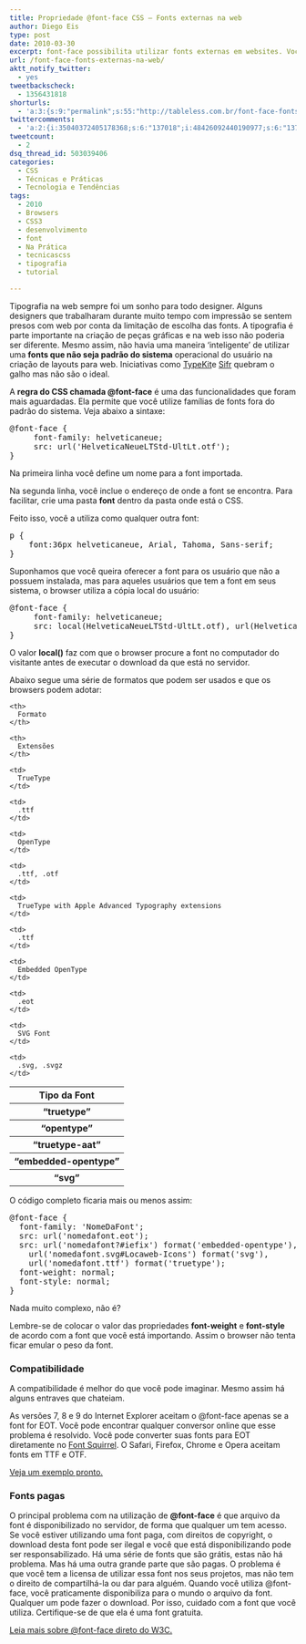 ```yaml
---
title: Propriedade @font-face CSS – Fonts externas na web
author: Diego Eis
type: post
date: 2010-03-30
excerpt: font-face possibilita utilizar fonts externas em websites. Você já pode utilizar essa regra agora.
url: /font-face-fonts-externas-na-web/
aktt_notify_twitter:
  - yes
tweetbackscheck:
  - 1356431818
shorturls:
  - 'a:3:{s:9:"permalink";s:55:"http://tableless.com.br/font-face-fonts-externas-na-web";s:7:"tinyurl";s:26:"http://tinyurl.com/3mnp6xu";s:4:"isgd";s:19:"http://is.gd/MQYurQ";}'
twittercomments:
  - 'a:2:{i:35040372405178368;s:6:"137018";i:48426092440190977;s:6:"137269";}'
tweetcount:
  - 2
dsq_thread_id: 503039406
categories:
  - CSS
  - Técnicas e Práticas
  - Tecnologia e Tendências
tags:
  - 2010
  - Browsers
  - CSS3
  - desenvolvimento
  - font
  - Na Prática
  - tecnicascss
  - tipografia
  - tutorial

---
```

Tipografia na web sempre foi um sonho para todo designer. Alguns designers que trabalharam durante muito tempo com impressão se sentem presos com web por conta da limitação de escolha das fonts. A tipografia é parte importante na criação de peças gráficas e na web isso não poderia ser diferente. Mesmo assim, não havia uma maneira &#8216;inteligente&#8217; de utilizar uma **fonts que não seja padrão do sistema** operacional do usuário na criação de layouts para web. Iniciativas como [TypeKit][1]e [Sifr][2] quebram o galho mas não são o ideal.

A **regra do CSS chamada @font-face** é uma das funcionalidades que foram mais aguardadas. Ela permite que você utilize famílias de fonts fora do padrão do sistema. Veja abaixo a sintaxe:

<pre class="lang-css">@font-face {
     font-family: helveticaneue;
     src: url('HelveticaNeueLTStd-UltLt.otf');
}
</pre>

Na primeira linha você define um nome para a font importada.
  
Na segunda linha, você inclue o endereço de onde a font se encontra. Para facilitar, crie uma pasta **font** dentro da pasta onde está o CSS.

Feito isso, você a utiliza como qualquer outra font:

<pre class="lang-css">p {
    font:36px helveticaneue, Arial, Tahoma, Sans-serif;
}
</pre>

Suponhamos que você queira oferecer a font para os usuário que não a possuem instalada, mas para aqueles usuários que tem a font em seus sistema, o browser utiliza a cópia local do usuário:

<pre class="lang-css">@font-face {
     font-family: helveticaneue;
     src: local(HelveticaNeueLTStd-UltLt.otf), url(HelveticaNeueLTStd-UltLt.otf);
}
</pre>

O valor **local()** faz com que o browser procure a font no computador do visitante antes de executar o download da que está no servidor.

Abaixo segue uma série de formatos que podem ser usados e que os browsers podem adotar:

<table>
  <tr>
    <th>
      Tipo da Font
    </th>
    
    <th>
      Formato
    </th>
    
    <th>
      Extensões
    </th>
  </tr>
  
  <tr>
    <th>
      &#8220;truetype&#8221;
    </th>
    
    <td>
      TrueType
    </td>
    
    <td>
      .ttf
    </td>
  </tr>
  
  <tr>
    <th>
      &#8220;opentype&#8221;
    </th>
    
    <td>
      OpenType
    </td>
    
    <td>
      .ttf, .otf
    </td>
  </tr>
  
  <tr>
    <th>
      &#8220;truetype-aat&#8221;
    </th>
    
    <td>
      TrueType with Apple Advanced Typography extensions
    </td>
    
    <td>
      .ttf
    </td>
  </tr>
  
  <tr>
    <th>
      &#8220;embedded-opentype&#8221;
    </th>
    
    <td>
      Embedded OpenType
    </td>
    
    <td>
      .eot
    </td>
  </tr>
  
  <tr>
    <th>
      &#8220;svg&#8221;
    </th>
    
    <td>
      SVG Font
    </td>
    
    <td>
      .svg, .svgz
    </td>
  </tr>
</table>

O código completo ficaria mais ou menos assim:

<pre class="lang-css">@font-face {
  font-family: 'NomeDaFont';
  src: url('nomedafont.eot');
  src: url('nomedafont?#iefix') format('embedded-opentype'),
    url('nomedafont.svg#Locaweb-Icons') format('svg'),
    url('nomedafont.ttf') format('truetype');
  font-weight: normal;
  font-style: normal;
}
</pre>

Nada muito complexo, não é?

Lembre-se de colocar o valor das propriedades **font-weight** e **font-style** de acordo com a font que você está importando. Assim o browser não tenta ficar emular o peso da font.

### Compatibilidade

A compatibilidade é melhor do que você pode imaginar. Mesmo assim há alguns entraves que chateiam.

As versões 7, 8 e 9 do Internet Explorer aceitam o @font-face apenas se a font for EOT. Você pode encontrar qualquer conversor online que esse problema é resolvido. Você pode converter suas fonts para EOT diretamente no [Font Squirrel][3]. O Safari, Firefox, Chrome e Opera aceitam fonts em TTF e OTF.

[Veja um exemplo pronto.][4]

### Fonts pagas

O principal problema com na utilização de **@font-face** é que arquivo da font é disponibilizado no servidor, de forma que qualquer um tem acesso. Se você estiver utilizando uma font paga, com direitos de copyright, o download desta font pode ser ilegal e você que está disponibilizando pode ser responsabilizado. Há uma série de fonts que são grátis, estas não há problema. Mas há uma outra grande parte que são pagas. O problema é que você tem a licensa de utilizar essa font nos seus projetos, mas não tem o direito de compartilhá-la ou dar para alguém. Quando você utiliza @font-face, você praticamente disponibiliza para o mundo o arquivo da font. Qualquer um pode fazer o download. Por isso, cuidado com a font que você utiliza. Certifique-se de que ela é uma font gratuita.

[Leia mais sobre @font-face direto do W3C.][5]

 [1]: http://typekit.com/
 [2]: http://www.mikeindustries.com/blog/archive/2004/12/sifr-2.0-release-candidate-2
 [3]: http://www.fontsquirrel.com/fontface/generator
 [4]: http://tableless.com.br/uploads/2010/03/fonface.html
 [5]: http://www.w3.org/TR/css3-fonts/#the-font-face-rule